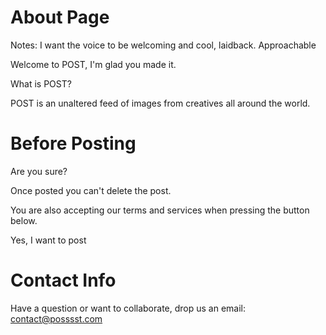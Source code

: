 # About Page
 Notes: I want the voice to be welcoming and cool, laidback. Approachable 

 Welcome to POST, I'm glad you made it.

 What is POST?

POST is an unaltered feed of images from creatives all around the world. 

# Before Posting

Are you sure?

Once posted you can't delete the post.

You are also accepting our terms and services when pressing the button below.

Yes, I want to post

# Contact Info

Have a question or want to collaborate, drop us an email:
contact@posssst.com




